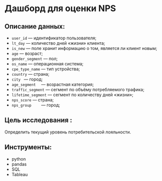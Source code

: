 # Дашборд для оценки NPS
## Описание данных:
* `user_id` — идентификатор пользователя;
* `lt_day` — количество дней «жизни» клиента;
* `is_new` — поле хранит информацию о том, является ли клиент новым;
* `age` — возраст;
* `gender_segment` — пол;
* `os_name` — операционная система;
* `cpe_type_name` — тип устройства;
* `country` — страна;
* `city	` — город;
* `age_segment	` — возрастная категория;
* `traffic_segment` — сегмент по объёму потребляемого трафика;
* `lifetime_segment` — сегмент по количеству дней «жизни»;
* `nps_score` — страна;
* `nps_group	` — город;

## Цель исследования :
Определить текущий уровень потребительской лояльности.
## Инструменты:
- python
- pandas
- SQL
- Tableau
